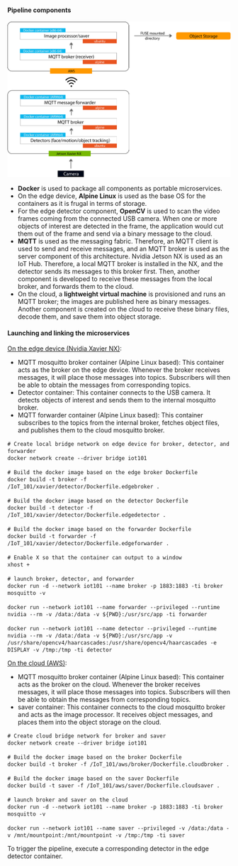 #### Pipeline components
![pipeline](/IoT_101/images/pipeline_v2.png)
- **Docker** is used to package all components as portable microservices.
- On the edge device, **Alpine Linux** is used as the base OS for the containers as it is frugal in terms of storage.
- For the edge detector component, **OpenCV** is used to scan the video frames coming from the connected USB camera. When one or more objects of interest are detected in the frame, the application would cut them out of the frame and send via a binary message to the cloud.
- **MQTT** is used as the messaging fabric. Therefore, an MQTT client is used to send and receive messages, and an MQTT broker is used as the server component of this architecture. Nvidia Jetson NX is used as an IoT Hub. Therefore, a local MQTT broker is installed in the NX, and the detector sends its messages to this broker first. Then, another component is developed to receive these messages from the local broker, and forwards them to the cloud.
- On the cloud, a **lightweight virtual machine** is provisioned and runs an MQTT broker; the images are published here as binary messages. Another component is created on the cloud to receive these binary files, decode them, and save them into object storage.

#### Launching and linking the microservices
[On the edge device (Nvidia Xavier NX)](https://github.com/chenliny/IoT/tree/master/IoT_101/xavier):
- MQTT mosquitto broker container (Alpine Linux based): This container acts as the broker on the edge device. Whenever the broker receives messages, it will place those messages into topics. Subscribers will then be able to obtain the messages from corresponding topics.
- Detector container: This container connects to the USB camera. It detects objects of interest and sends them to the internal mosquitto broker.
- MQTT forwarder container (Alpine Linux based): This container subscribes to the topics from the internal broker, fetches object files, and publishes them to the cloud mosquitto broker.
```
# Create local bridge network on edge device for broker, detector, and forwarder
docker network create --driver bridge iot101

# Build the docker image based on the edge broker Dockerfile
docker build -t broker -f /IoT_101/xavier/detector/Dockerfile.edgebroker .

# Build the docker image based on the detector Dockerfile
docker build -t detector -f /IoT_101/xavier/detector/Dockerfile.edgedetector .

# Build the docker image based on the forwarder Dockerfile
docker build -t forwarder -f /IoT_101/xavier/detector/Dockerfile.edgeforwarder .

# Enable X so that the container can output to a window
xhost +

# launch broker, detector, and forwarder
docker run -d --network iot101 --name broker -p 1883:1883 -ti broker mosquitto -v

docker run --network iot101 --name forwarder --privileged --runtime nvidia --rm -v /data:/data -v ${PWD}:/usr/src/app -ti forwarder

docker run --network iot101 --name detector --privileged --runtime nvidia --rm -v /data:/data -v ${PWD}:/usr/src/app -v /usr/share/opencv4/haarcascades:/usr/share/opencv4/haarcascades -e DISPLAY -v /tmp:/tmp -ti detector
```

[On the cloud (AWS)](https://github.com/chenliny/IoT/tree/master/IoT_101/aws):
- MQTT mosquitto broker container (Alpine Linux based): This container acts as the broker on the cloud. Whenever the broker receives messages, it will place those messages into topics. Subscribers will then be able to obtain the messages from corresponding topics.
- saver container: This container connects to the cloud mosquitto broker and acts as the image processor. It receives object messages, and places them into the object storage on the cloud.
```
# Create cloud bridge network for broker and saver
docker network create --driver bridge iot101

# Build the docker image based on the broker Dockerfile
docker build -t broker -f /IoT_101/aws/broker/Dockerfile.cloudbroker .

# Build the docker image based on the saver Dockerfile
docker build -t saver -f /IoT_101/aws/saver/Dockerfile.cloudsaver .

# launch broker and saver on the cloud
docker run -d --network iot101 --name broker -p 1883:1883 -ti broker mosquitto -v

docker run --network iot101 --name saver --privileged -v /data:/data -v /mnt/mountpoint:/mnt/mountpoint -v /tmp:/tmp -ti saver
```

To trigger the pipeline, execute a corresponding detector in the edge detector container.
